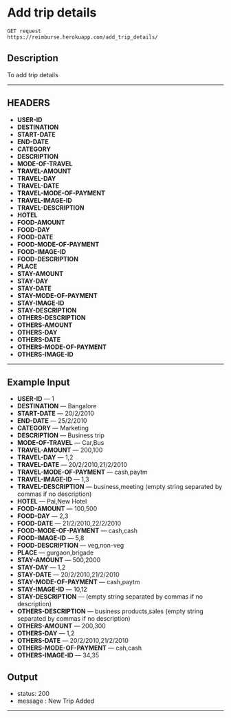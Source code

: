 # Add trip details

    GET request
    https://reimburse.herokuapp.com/add_trip_details/

## Description
To add trip details

***

## HEADERS

- **USER-ID**
- **DESTINATION** 
- **START-DATE** 
- **END-DATE**
- **CATEGORY**
- **DESCRIPTION**
- **MODE-OF-TRAVEL** 
- **TRAVEL-AMOUNT** 
- **TRAVEL-DAY** 
- **TRAVEL-DATE**
- **TRAVEL-MODE-OF-PAYMENT**
- **TRAVEL-IMAGE-ID**
- **TRAVEL-DESCRIPTION**
- **HOTEL**
- **FOOD-AMOUNT** 
- **FOOD-DAY** 
- **FOOD-DATE**
- **FOOD-MODE-OF-PAYMENT**
- **FOOD-IMAGE-ID**
- **FOOD-DESCRIPTION**
- **PLACE**
- **STAY-AMOUNT** 
- **STAY-DAY** 
- **STAY-DATE**
- **STAY-MODE-OF-PAYMENT**
- **STAY-IMAGE-ID**
- **STAY-DESCRIPTION**
- **OTHERS-DESCRIPTION**
- **OTHERS-AMOUNT** 
- **OTHERS-DAY** 
- **OTHERS-DATE**
- **OTHERS-MODE-OF-PAYMENT**
- **OTHERS-IMAGE-ID**
    
***

## Example Input

- **USER-ID** — 1
- **DESTINATION** — Bangalore
- **START-DATE** — 20/2/2010
- **END-DATE** — 25/2/2010
- **CATEGORY** — Marketing
- **DESCRIPTION** — Business trip
- **MODE-OF-TRAVEL** — Car,Bus
- **TRAVEL-AMOUNT** — 200,100
- **TRAVEL-DAY** — 1,2
- **TRAVEL-DATE** — 20/2/2010,21/2/2010
- **TRAVEL-MODE-OF-PAYMENT** — cash,paytm
- **TRAVEL-IMAGE-ID** — 1,3
- **TRAVEL-DESCRIPTION** — business,meeting (empty string separated by commas if no description)
- **HOTEL** — Pai,New Hotel
- **FOOD-AMOUNT** — 100,500
- **FOOD-DAY** — 2,3
- **FOOD-DATE** — 21/2/2010,22/2/2010
- **FOOD-MODE-OF-PAYMENT** — cash,cash
- **FOOD-IMAGE-ID** — 5,8
- **FOOD-DESCRIPTION** — veg,non-veg
- **PLACE** — gurgaon,brigade
- **STAY-AMOUNT** — 500,2000
- **STAY-DAY** — 1,2
- **STAY-DATE** — 20/2/2010,21/2/2010
- **STAY-MODE-OF-PAYMENT** — cash,paytm
- **STAY-IMAGE-ID** — 10,12
- **STAY-DESCRIPTION** — (empty string separated by commas if no description)
- **OTHERS-DESCRIPTION** — business products,sales (empty string separated by commas if no description)
- **OTHERS-AMOUNT** — 200,300
- **OTHERS-DAY** — 1,2
- **OTHERS-DATE** — 20/2/2010,21/2/2010
- **OTHERS-MODE-OF-PAYMENT** — cah,cash
- **OTHERS-IMAGE-ID** — 34,35

## Output

- status: 200
- message : New Trip Added

***

